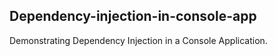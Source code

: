 ## Dependency-injection-in-console-app
Demonstrating Dependency Injection in a Console Application.
